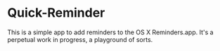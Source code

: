 Quick-Reminder
==============
This is a simple app to add reminders to the OS X Reminders.app. It's a perpetual work in progress, a playground of sorts.
